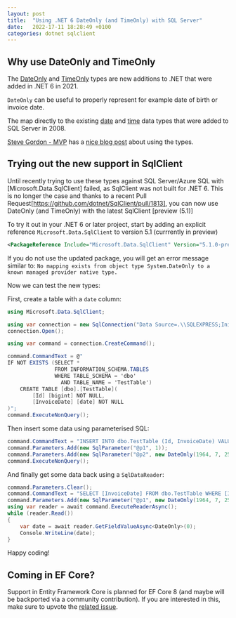 ```yaml
---
layout: post
title:  "Using .NET 6 DateOnly (and TimeOnly) with SQL Server"
date:   2022-17-11 18:28:49 +0100
categories: dotnet sqlclient
---
```

## Why use DateOnly and TimeOnly

The [DateOnly](https://learn.microsoft.com/dotnet/api/system.dateonly?WT.mc_id=DT-MVP-402515) and [TimeOnly](https://learn.microsoft.com/en-us/dotnet/api/system.timeonly?WT.mc_id=DT-MVP-402515) types are new additions to .NET that were added in .NET 6 in 2021.

`DateOnly` can be useful to properly represent for example date of birth or invoice date.

The map directly to the existing [date](https://learn.microsoft.com/en-us/sql/t-sql/data-types/date-transact-sql?WT.mc_id=DT-MVP-402515) and [time](https://learn.microsoft.com/en-us/sql/t-sql/data-types/time-transact-sql?WT.mc_id=DT-MVP-402515) data types that were added to SQL Server in 2008.

[Steve Gordon - MVP](https://twitter.com/stevejgordon) has a [nice blog post](https://www.stevejgordon.co.uk/using-dateonly-and-timeonly-in-dotnet-6) about using the types.

## Trying out the new support in SqlClient

Until recently trying to use these types against SQL Server/Azure SQL with [Microsoft.Data.SqlClient] failed, as SqlClient was not built for .NET 6. This  is no longer the case and thanks to a recent Pull Request[https://github.com/dotnet/SqlClient/pull/1813], you can now use DateOnly (and TimeOnly) with the latest SqlClient [preview (5.1)]

To try it out in your .NET 6 or later project, start by adding an explicit reference `Microsoft.Data.SqlClient` to version 5.1 (currrently in preview)

```xml
<PackageReference Include="Microsoft.Data.SqlClient" Version="5.1.0-preview2.22314.2" />
```

If you do not use the updated package, you will get an error message similar to: `No mapping exists from object type System.DateOnly to a known managed provider native type.`

Now we can test the new types:

First, create a table with a `date` column:

```c#
using Microsoft.Data.SqlClient;

using var connection = new SqlConnection("Data Source=.\\SQLEXPRESS;Initial Catalog=DateOnlyTest;Integrated Security=true;Encrypt=False");
connection.Open();

using var command = connection.CreateCommand();

command.CommandText = @"
IF NOT EXISTS (SELECT * 
               FROM INFORMATION_SCHEMA.TABLES 
               WHERE TABLE_SCHEMA = 'dbo' 
                 AND TABLE_NAME = 'TestTable') 
    CREATE TABLE [dbo].[TestTable](
	    [Id] [bigint] NOT NULL,
	    [InvoiceDate] [date] NOT NULL
)";
command.ExecuteNonQuery();
```

Then insert some data using parameterised SQL:

```c#
command.CommandText = "INSERT INTO dbo.TestTable (Id, InvoiceDate) VALUES (@p1, @p2)";
command.Parameters.Add(new SqlParameter("@p1", 1));
command.Parameters.Add(new SqlParameter("@p2", new DateOnly(1964, 7, 25)));
command.ExecuteNonQuery();
```

And finally get some data back using a `SqlDataReader`:

```c#
command.Parameters.Clear();
command.CommandText = "SELECT [InvoiceDate] FROM dbo.TestTable WHERE [InvoiceDate] = @p1";
command.Parameters.Add(new SqlParameter("@p1", new DateOnly(1964, 7, 25)));
using var reader = await command.ExecuteReaderAsync();
while (reader.Read())
{
    var date = await reader.GetFieldValueAsync<DateOnly>(0);
    Console.WriteLine(date);
}
```

Happy coding!

## Coming in EF Core?

Support in Entity Framework Core is planned for EF Core 8 (and maybe will be backported via a community contribution). If you are interested in this, make sure to upvote the [related issue](https://github.com/dotnet/efcore/issues/24507).
